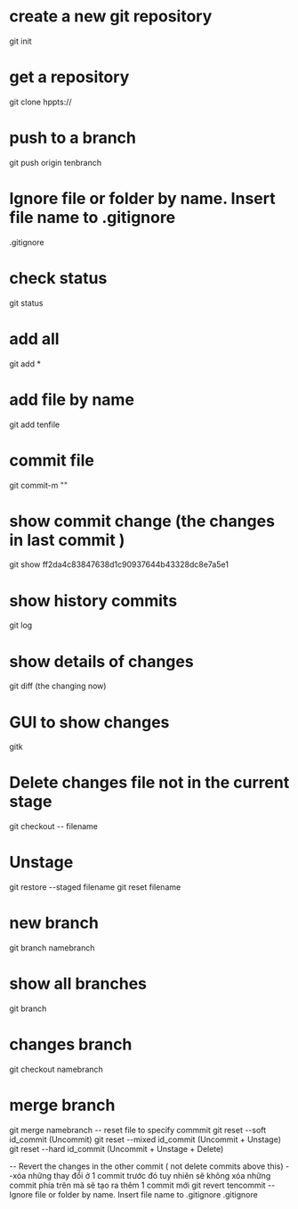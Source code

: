 # create a new git repository
git init

# get a repository
git clone hppts://

# push to a branch
git push origin tenbranch

# Ignore file or folder by name. Insert file name to .gitignore
.gitignore

# check status
git status

# add all 
git add *

# add file by name
git add tenfile 

# commit file
git commit-m ""

# show commit change (the changes in last commit )
git show ff2da4c83847638d1c90937644b43328dc8e7a5e1

# show history commits
git log

# show details of changes
git diff (the changing now)

# GUI to show changes
gitk

# Delete changes file not in the current stage
git checkout -- filename

# Unstage 
git restore --staged filename
git reset filename

# new branch
git branch namebranch

# show all branches 
git branch

# changes branch
git checkout namebranch

# merge branch
git merge namebranch
-- reset file to specify commmit
git reset --soft id_commit      (Uncommit) 
git reset --mixed id_commit     (Uncommit + Unstage)
git reset --hard id_commit      (Uncommit + Unstage + Delete)










-- Revert the changes in the other commit ( not delete commits above this) 
--xóa những thay đổi ở 1 commit trước đó tuy nhiên sẽ không xóa những commit phía trên mà sẽ tạo ra thêm 1 commit mới
git revert tencommit
-- Ignore file or folder by name. Insert file name to .gitignore
.gitignore
